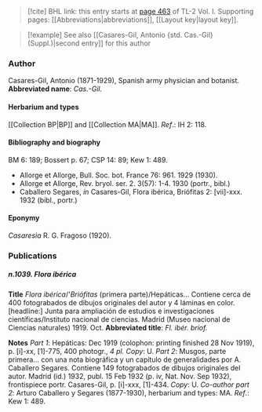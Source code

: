 > [!cite] BHL link: this entry starts at [page 463](https://www.biodiversitylibrary.org/page/33120594) of TL-2 Vol. I.
> Supporting pages: [[Abbreviations|abbreviations]], [[Layout key|layout key]].

> [!example] See also [[Casares-Gil, Antonio {std. Cas.-Gil} (Suppl.)|second entry]] for this author

### Author

Casares-Gil, Antonio (1871-1929), Spanish army physician and botanist. 
**Abbreviated name**: *Cas.-Gil.*

#### Herbarium and types

[[Collection BP|BP]] and [[Collection MA|MA]].
*Ref*.: IH 2: 118.

#### Bibliography and biography

BM 6: 189; Bossert p. 67; CSP 14: 89; Kew 1: 489.
- Allorge et Allorge, Bull. Soc. bot. France 76: 961. 1929 (1930).
- Allorge et Allorge, Rev. bryol. ser. 2. 3(57): 1-4. 1930 (portr., bibl.)
- Caballero Segares, *in* Casares-Gil, Flora ibérica, Briófitas 2: \[vii\]-xxx. 1932 (bibl., portr.)

#### Eponymy

*Casaresia* R. G. Fragoso (1920).

### Publications

##### n.1039. Flora ibérica

**Title**
*Flora ibérica*/'*Briófitas* (primera parte)/Hepáticas... Contiene cerca de 400 fotograbados de dibujos originales del autor y 4 láminas en color. \[headline:\] Junta para ampliación de estudios e investigaciones científicas/Instituto nacional de ciencias. Madrid (Museo nacional de Ciencias naturales) 1919. Oct.
**Abbreviated title**: *Fl. ibér. briof.*

**Notes**
*Part 1*: Hepáticas: Dec 1919 (colophon: printing finished 28 Nov 1919), p. \[i\]-xx, \[1\]-775, 400 photogr., *4 pl. Copy*: U.
*Part 2*: Musgos, parte primera... con una nota biográfica y un capítulo de generalidades por A. Caballero Segares. Contiene 149 fotograbados de dibujos originales del autor. Madrid (id.) 1932, publ. 15 Feb 1932 (p. iv, Nat. Nov. Sep 1932), frontispiece portr. Casares-Gil, p. \[i\]-xxx, \[1\]-434. *Copy*: U.
*Co-author part 2*: Arturo Caballero y Segares (1877-1930), herbarium and types: MA.
*Ref*.: Kew 1: 489.

